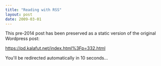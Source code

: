 ```yaml
---
title: "Reading with RSS"
layout: post
date: 2009-03-01
---
```


This pre-2014 post has been preserved as a static version of the original Wordpress post:

https://pd.kalafut.net/index.html%3Fp=332.html

You'll be redirected automatically in 10 seconds...

<head>
  <meta http-equiv="refresh" content="10;url=https://pd.kalafut.net/index.html%3Fp=332.html">
</head>

